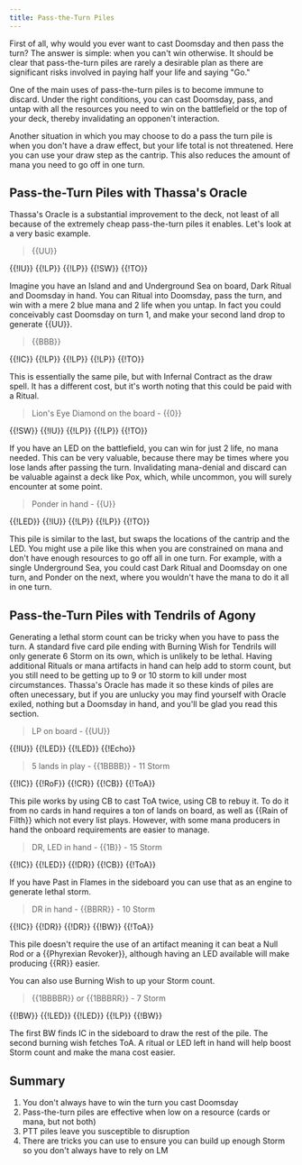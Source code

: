 ```yaml
---
title: Pass-the-Turn Piles
---
```


First of all, why would you ever want to cast Doomsday and then pass the turn?
The answer is simple: when you can't win otherwise. It should be clear that pass-the-turn
piles are rarely a desirable plan as there are significant risks involved in paying half your life
and saying "Go."

One of the main uses of pass-the-turn piles is
to become immune to discard. Under the right conditions, you can cast Doomsday, pass,
and untap with all the resources you need to win on the battlefield or the top of your deck,
thereby invalidating an opponen't interaction. 

Another situation in which you may choose to do a pass the turn pile is when you don't have a
draw effect, but your life total is not threatened. Here you can use your draw step as the cantrip. 
This also reduces the amount of mana you need to go off in one turn.

## Pass-the-Turn Piles with Thassa's Oracle

Thassa's Oracle is a substantial improvement to the deck, not least of all because of the extremely cheap
pass-the-turn piles it enables. Let's look at a very basic example.

> {{UU}}

<pile>{{!IU}} {{!LP}} {{!LP}} {{!SW}} {{!TO}}</pile>

Imagine you have an Island and and Underground Sea on board, Dark Ritual and Doomsday in hand. You can
Ritual into Doomsday, pass the turn, and win with a mere 2 blue mana and 2 life when you untap. In fact you could
conceivably cast Doomsday on turn 1, and make your second land drop to generate {{UU}}.

> {{BBB}}

<pile>{{!IC}} {{!LP}} {{!LP}} {{!LP}} {{!TO}}</pile>

This is essentially the same pile, but with Infernal Contract as the draw spell. It has a different cost,
but it's worth noting that this could be paid with a Ritual.

> Lion's Eye Diamond on the board - {{0}}

<pile>{{!SW}} {{!IU}} {{!LP}} {{!LP}} {{!TO}}</pile>

If you have an LED on the battlefield, you can win for just 2 life, no mana needed. This can be very valuable, because
there may be times where you lose lands after passing the turn. Invalidating mana-denial and discard can be valuable against
a deck like Pox, which, while uncommon, you will surely encounter at some point.
>Ponder in hand - {{U}}

<pile>{{!LED}} {{!IU}} {{!LP}} {{!LP}} {{!TO}}</pile>

This pile is similar to the last, but swaps the locations of the cantrip and the LED. You might use a pile like this when
you are constrained on mana and don't have enough resources to go off all in one turn. For example, with a single Underground Sea,
you could cast Dark Ritual and Doomsday on one turn, and Ponder on the next, where you wouldn't have the mana to do it all
in one turn.


## Pass-the-Turn Piles with Tendrils of Agony

Generating a lethal storm count can be tricky when you have to pass the turn. A standard five card pile ending with Burning Wish
for Tendrils will only generate 6 Storm on its own, which is unlikely to be lethal. Having additional Rituals or mana artifacts
in hand can help add to storm count, but you still need to be getting up to 9 or 10 storm to kill under most circumstances.
Thassa's Oracle has made it so these kinds of piles are often unecessary, but if you are unlucky you may find yourself with Oracle
exiled, nothing but a Doomsday in hand, and you'll be glad you read this section.

> LP on board - {{UU}}

<pile>{{!IU}} {{!LED}} {{!LED}} {{!Echo}}</pile>

> 5 lands in play - {{1BBBB}} - 11 Storm

<row variant="pile">{{!IC}} {{!RoF}} {{!CR}} {{!CB}} {{!ToA}}</row>

This pile works by using CB to cast ToA twice, using CB to rebuy it. To do it
from no cards in hand requires a ton of lands on board, as well as {{Rain of
Filth}} which not every list plays. However, with some mana producers in hand
the onboard requirements are easier to manage.

> DR, LED in hand - {{1B}} - 15 Storm

<row variant="pile">{{!IC}} {{!LED}} {{!DR}} {{!CB}} {{!ToA}}</row>

If you have Past in Flames in the sideboard you can use that as an engine to
generate lethal storm.

> DR in hand - {{BBRR}} - 10 Storm

<row variant="pile">{{!IC}} {{!DR}} {{!DR}} {{!BW}} {{!ToA}}</row>

This pile doesn't require the use of an artifact meaning it can beat a Null Rod
or a {{Phyrexian Revoker}}, although having an LED available will make producing
{{RR}} easier.

You can also use Burning Wish to up your Storm count.

> {{1BBBBR}} or {{1BBBRR}} - 7 Storm

<row variant="pile">{{!BW}} {{!LED}} {{!LED}} {{!LP}} {{!BW}}</row>

The first BW finds IC in the sideboard to draw the rest of the pile. The second
burning wish fetches ToA. A ritual or LED left in hand will help boost Storm
count and make the mana cost easier.

## Summary

1. You don't always have to win the turn you cast Doomsday
2. Pass-the-turn piles are effective when low on a resource (cards or mana, but
   not both)
3. PTT piles leave you susceptible to disruption
4. There are tricks you can use to ensure you can build up enough Storm so you
   don't always have to rely on LM
